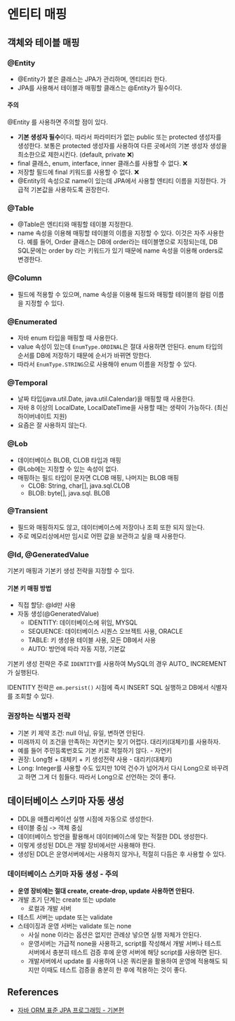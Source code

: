 # 엔티티 매핑

## 객체와 테이블 매핑

### @Entity

- @Entity가 붙은 클래스는 JPA가 관리하며, 엔티티라 한다.
- JPA를 사용해서 테이블과 매핑할 클래스는 @Entity가 필수이다.

#### **주의**

@Entity 를 사용하면 주의할 점이 있다.

- **기본 생성자 필수**이다. 따라서 파라미터가 없는 public 또는 protected 생성자를 생성한다. 보통은 protected 생성자를 사용하여 다른 곳에서의 기본 생성자 생성을 최소한으로 제한시킨다. (default, private ❌)
- final 클래스, enum, interface, inner 클래스를 사용할 수 없다. ❌
- 저장할 필드에 final 키워드를 사용할 수 없다. ❌
- @Entity의 속성으로 name이 있는데 JPA에서 사용할 엔티티 이름을 지정한다. 가급적 기본값을 사용하도록 권장한다.

### @Table

- @Table은 엔티티와 매핑할 테이블 지정한다.
- name 속성을 이용해 매핑할 테이블의 이름을 지정할 수 있다. 이것은 자주 사용한다. 예를 들어, Order 클래스는 DB에 order라는 테이블명으로 지정되는데, DB SQL문에는 order by 라는 키워드가 있기 때문에 name 속성을 이용해 orders로 변경한다.

### @Column

- 필드에 적용할 수 있으며, name 속성을 이용해 필드와 매핑할 테이블의 컬럼 이름을 지정할 수 있다.

### @Enumerated

- 자바 enum 타입을 매핑할 때 사용한다.
- value 속성이 있는데 `EnumType.ORDINAL`은 절대 사용하면 안된다. enum 타입의 순서를 DB에 저장하기 때문에 순서가 바뀌면 망한다.
- 따라서 `EnumType.STRING`으로 사용해야 enum 이름을 저장할 수 있다.

### @Temporal

- 날짜 타입(java.util.Date, java.util.Calendar)을 매핑할 때 사용한다.
- 자바 8 이상의 LocalDate, LocalDateTime을 사용할 때는 생략이 가능하다. (최신 하이버네이트 지원)
- 요즘은 잘 사용하지 않는다.

### @Lob

- 데이터베이스 BLOB, CLOB 타입과 매핑
- @Lob에는 지정할 수 있는 속성이 없다.
- 매핑하는 필드 타입이 문자면 CLOB 매핑, 나머지는 BLOB 매핑
  - CLOB: String, char[], java.sql.CLOB
  - BLOB: byte[], java.sql. BLOB

### @Transient

- 필드와 매핑하지도 않고, 데이터베이스에 저장이나 조회 또한 되지 않는다.
- 주로 메모리상에서만 임시로 어떤 값을 보관하고 싶을 때 사용한다.

### @Id, @GeneratedValue

기본키 매핑과 기본키 생성 전략을 지정할 수 있다.

#### 기본 키 매핑 방법

- 직접 할당: @Id만 사용
- 자동 생성(@GeneratedValue)
  - IDENTITY: 데이터베이스에 위임, MYSQL
  - SEQUENCE: 데이터베이스 시퀀스 오브젝트 사용, ORACLE
  - TABLE: 키 생성용 테이블 사용, 모든 DB에서 사용
  - AUTO: 방언에 따라 자동 지정, 기본값

기본키 생성 전략은 주로 `IDENTITY`를 사용하여 MySQL의 경우 AUTO\_ INCREMENT가 실행된다.

IDENTITY 전략은 `em.persist()` 시점에 즉시 INSERT SQL 실행하고 DB에서 식별자를 조회할 수 있다.

### 권장하는 식별자 전략

- 기본 키 제약 조건: null 아님, 유일, 변하면 안된다.
- 미래까지 이 조건을 만족하는 자연키는 찾기 어렵다. 대리키(대체키)를 사용하자.
- 예를 들어 주민등록번호도 기본 키로 적절하기 않다. - 자연키
- 권장: Long형 + 대체키 + 키 생성전략 사용 - 대리키(대체키)
- Long: Integer를 사용할 수도 있지만 10억 건수가 넘어가서 다시 Long으로 바꾸려고 하면 그게 더 힘들다. 따라서 Long으로 선언하는 것이 좋다.

## 데이터베이스 스키마 자동 생성

- DDL을 애플리케이션 실행 시점에 자동으로 생성한다.
- 테이블 중심 -> 객체 중심
- 데이터베이스 방언을 활용해서 데이터베이스에 맞는 적절한 DDL 생성한다.
- 이렇게 생성된 DDL은 개발 장비에서만 사용해야 한다.
- 생성된 DDL은 운영서버에서는 사용하지 않거나, 적절히 다듬은 후 사용할 수 있다.

### 데이터베이스 스키마 자동 생성 - 주의

- **운영 장비에는 절대 create, create-drop, update 사용하면 안된다.**
- 개발 초기 단계는 create 또는 update
  - 로컬과 개발 서버
- 테스트 서버는 update 또는 validate
- 스테이징과 운영 서버는 validate 또는 none
  - 사실 none 이라는 옵션은 없지만 관례상 넣으면 실행 자체가 안된다.
  - 운영서버는 가급적 none을 사용하고, script를 작성해서 개발 서버나 테스트 서버에서 충분히 테스트 검증 후에 운영 서버에 해당 script를 사용하면 된다.
  - 개발서버에서 update 를 사용하여 나온 쿼리문을 활용하여 운영에 적용해도 되지만 이때도 테스트 검증을 충분히 한 후에 적용하는 것이 좋다.

## References

- [자바 ORM 표준 JPA 프로그래밍 - 기본편](https://www.inflearn.com/course/ORM-JPA-Basic/dashboard)
